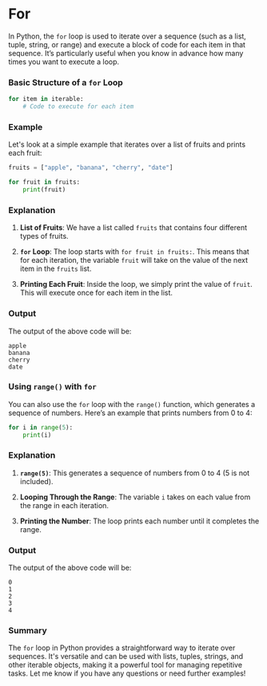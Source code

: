 # For
In Python, the `for` loop is used to iterate over a sequence (such as a list, tuple, string, or range) and execute a block of code for each item in that sequence. It’s particularly useful when you know in advance how many times you want to execute a loop.

### Basic Structure of a `for` Loop

```python
for item in iterable:
    # Code to execute for each item
```

### Example

Let's look at a simple example that iterates over a list of fruits and prints each fruit:

```python
fruits = ["apple", "banana", "cherry", "date"]

for fruit in fruits:
    print(fruit)
```

### Explanation

1. **List of Fruits**: We have a list called `fruits` that contains four different types of fruits.

2. **`for` Loop**: The loop starts with `for fruit in fruits:`. This means that for each iteration, the variable `fruit` will take on the value of the next item in the `fruits` list.

3. **Printing Each Fruit**: Inside the loop, we simply print the value of `fruit`. This will execute once for each item in the list.

### Output

The output of the above code will be:

```
apple
banana
cherry
date
```

### Using `range()` with `for`

You can also use the `for` loop with the `range()` function, which generates a sequence of numbers. Here’s an example that prints numbers from 0 to 4:

```python
for i in range(5):
    print(i)
```

### Explanation

1. **`range(5)`**: This generates a sequence of numbers from 0 to 4 (5 is not included).
  
2. **Looping Through the Range**: The variable `i` takes on each value from the range in each iteration.

3. **Printing the Number**: The loop prints each number until it completes the range.

### Output

The output of the above code will be:

```
0
1
2
3
4
```

### Summary

The `for` loop in Python provides a straightforward way to iterate over sequences. It's versatile and can be used with lists, tuples, strings, and other iterable objects, making it a powerful tool for managing repetitive tasks. Let me know if you have any questions or need further examples!